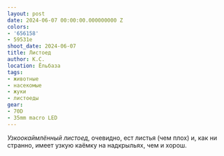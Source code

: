 ```yaml
---
layout: post
date: 2024-06-07 00:00:00.000000000 Z
colors:
- '656158'
- 59531e
shoot_date: 2024-06-07
title: Листоед
author: К.С.
location: Ёльбаза
tags:
- животные
- насекомые
- жуки
- листоеды
gear:
- 70D
- 35mm macro LED
---
```

_Узкоокаймлённый листоед_, очевидно, ест листья (чем плох) и, как ни странно, имеет узкую каёмку на надкрыльях, чем и хорош.
